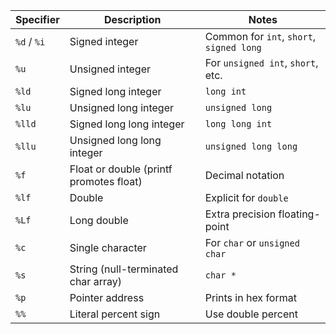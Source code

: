 | Specifier   | Description                             | Notes                                    |
| ----------- | --------------------------------------- | ---------------------------------------- |
| `%d` / `%i` | Signed integer                          | Common for `int`, `short`, `signed long` |
| `%u`        | Unsigned integer                        | For `unsigned int`, `short`, etc.        |
| `%ld`       | Signed long integer                     | `long int`                               |
| `%lu`       | Unsigned long integer                   | `unsigned long`                          |
| `%lld`      | Signed long long integer                | `long long int`                          |
| `%llu`      | Unsigned long long integer              | `unsigned long long`                     |
| `%f`        | Float or double (printf promotes float) | Decimal notation                         |
| `%lf`       | Double                                  | Explicit for `double`                    |
| `%Lf`       | Long double                             | Extra precision floating-point                          |
| `%c`        | Single character                        | For `char` or `unsigned char`            |
| `%s`        | String (null-terminated char array)     | `char *`                                 |
| `%p`        | Pointer address                         | Prints in hex format                     |
| `%%`        | Literal percent sign                    | Use double percent                       |
